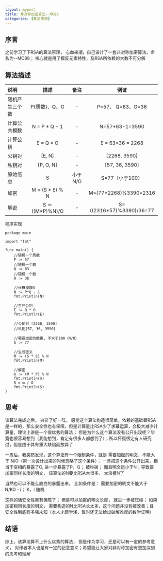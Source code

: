 ```yaml
---
layout: mypost
title: 非对称加密算法--MC88
categories: [算法思想]
---
```


## 序言
之前学习了下RSA的算法原理， 心血来潮，自己设计了一套非对称加密算法，命名为--MC88； 核心就是用了模反元素特性，及RSA所依赖的大数不可分解

## 算法描述

说明 | 描述 | 备注 | 例证
|:--|:--:|:--:|:--:|
随机产生三个数 | P(质数)、Q、O | - | P=57、 Q=63、O=36
计算公共模数 | N = P * Q - 1 | - | N=57*63-1=3590
计算公钥 | E = Q * O | - | E = 63*36 = 2268
公钥对 | [E, N] | - | [2268, 3590]
私钥对 | [P, O, N] | - | [57, 36, 3590]
原始信息 | S | 小于N/O | S=77（小于100）
加密 | M = (S * E) % N | - | M=(77*2268)%3390=2316
解密 | S ＝((M*P)%N)/O | - | S=((2316*57)%3390)/36=77



程序实现
````
package main

import "fmt"

func main() {
	//随机一个质数
	P := 57
	//随机一个数
	Q := 63
	//随机一个数
	O := 36

	//计算模数N
	N := P*Q - 1
	fmt.Println(N)

	//生产公钥
	E := Q * O
	fmt.Println(E)

	//公钥对 [2268, 3590]
	//私钥[57, 36, 3590]

	//需要加密的数据, 不大于100（N/O）
	S := 77

	//生成密文
	M := (S * E) % N
	fmt.Println(M)

	//解密
	m := (M * P) % N
	fmt.Println(m)
	S = m / O
	fmt.Println(S)
}

````

## 思考
该算法完成之后， 兴奋了好一阵， 感觉这个算法构造很简单，依赖的基础跟RSA是一样的，那么安全性也有保障，但是计算量比RSA少了求幂运算，会极大减少计算量，理论上讲是一个很优秀的算法； 但是为什么这个算法没有公开出现呢？毕竟也很容易想到（我能想到，肯定有很多人都想到了）；所以怀疑很定有人研究过，但是由于其有重大缺陷而放弃了

一周后，我突然发现，这个算法有一个限制条件，就是 需要加密的明文，不能大于 N/O（第一次设计出来的时候忽略了这个条件）； 一旦把这个条件公开出来，相当于变相的暴露了O, 进一步暴露了P，Q； 被秒破； 而且明文远小于N；导致要加密同样长度的明文， 该算法的N要比RSA大很多， 太浪费N了

当然也可以不能么直白的暴露出来， 比如条件是： 需要加密的明文不能大于 N/KO - i； K，i 随机

这样的话安全性就有保障了； 但是可以加密的明文长度， 就进一步被压缩； 如果加密相同长度的明文， 需要构造的N比RSA长太多，这个问题并没有被改善；且安全性到底有多强未知（本人才疏学浅，暂时还无法给出破解难度的数学证明）

## 结语

综上，该算法算不上什么优秀的算法， 但是作为学习，还是可以有一定的参考意义， 对作者本人也是有一定的纪念意义；希望能让大家对非对称加密有更加深刻的思考和理解
